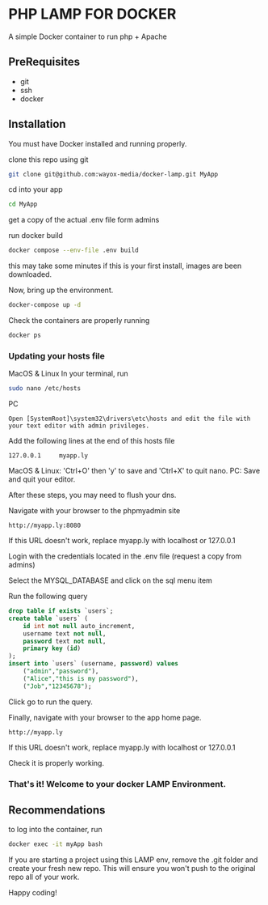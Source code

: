 # PHP LAMP FOR DOCKER
A simple Docker container to run php + Apache

## PreRequisites

 * git
 * ssh
 * docker

## Installation

You must have Docker installed and running properly.

clone this repo using git

```sh
git clone git@github.com:wayox-media/docker-lamp.git MyApp
```

cd into your app

```sh
cd MyApp
```

get a copy of the actual .env file form admins

run docker build

```sh
docker compose --env-file .env build
```

this may take some minutes if this is your first install, images are been downloaded.

Now, bring up the environment.

```sh
docker-compose up -d
```

Check the containers are properly running

```sh
docker ps
```

### Updating your hosts file
MacOS & Linux
In your terminal, run
```sh
sudo nano /etc/hosts
```
PC
```
Open [SystemRoot]\system32\drivers\etc\hosts and edit the file with your text editor with admin privileges.
```
Add the following lines at the end of this hosts file
```
127.0.0.1     myapp.ly
```
MacOS & Linux: 'Ctrl+O' then 'y' to save and 'Ctrl+X' to quit nano.
PC: Save and quit your editor.

After these steps, you may need to flush your dns.

Navigate with your browser to the phpmyadmin site

`http://myapp.ly:8080`

If this URL doesn't work, replace myapp.ly with localhost or 127.0.0.1 

Login with the credentials located in the .env file (request a copy from admins)

Select the MYSQL_DATABASE and click on the sql menu item

Run the following query

```sql
drop table if exists `users`;
create table `users` (
    id int not null auto_increment,
    username text not null,
    password text not null,
    primary key (id)
);
insert into `users` (username, password) values
    ("admin","password"),
    ("Alice","this is my password"),
    ("Job","12345678");
```

Click go to run the query.

Finally, navigate with your browser to the app home page.

`http://myapp.ly`

If this URL doesn't work, replace myapp.ly with localhost or 127.0.0.1

Check it is properly working.

### That's it! Welcome to your docker LAMP Environment.

## Recommendations

to log into the container, run

```sh
docker exec -it myApp bash
```
If you are starting a project using this LAMP env, remove the .git folder and create your fresh new repo. This will ensure you won't push to the original repo all of your work.

Happy coding!

